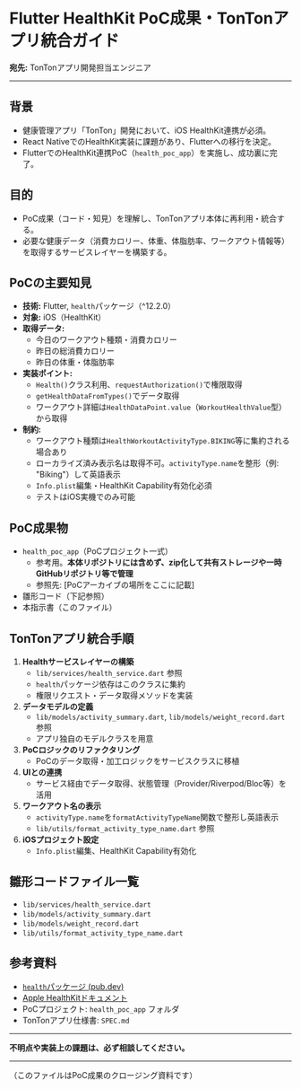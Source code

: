 # Flutter HealthKit PoC成果・TonTonアプリ統合ガイド

**宛先:** TonTonアプリ開発担当エンジニア

---

## 背景

- 健康管理アプリ「TonTon」開発において、iOS HealthKit連携が必須。
- React NativeでのHealthKit実装に課題があり、Flutterへの移行を決定。
- FlutterでのHealthKit連携PoC（`health_poc_app`）を実施し、成功裏に完了。

## 目的

- PoC成果（コード・知見）を理解し、TonTonアプリ本体に再利用・統合する。
- 必要な健康データ（消費カロリー、体重、体脂肪率、ワークアウト情報等）を取得するサービスレイヤーを構築する。

## PoCの主要知見

- **技術:** Flutter, `health`パッケージ（^12.2.0）
- **対象:** iOS（HealthKit）
- **取得データ:**
    - 今日のワークアウト種類・消費カロリー
    - 昨日の総消費カロリー
    - 昨日の体重・体脂肪率
- **実装ポイント:**
    - `Health()`クラス利用、`requestAuthorization()`で権限取得
    - `getHealthDataFromTypes()`でデータ取得
    - ワークアウト詳細は`HealthDataPoint.value`（`WorkoutHealthValue`型）から取得
- **制約:**
    - ワークアウト種類は`HealthWorkoutActivityType.BIKING`等に集約される場合あり
    - ローカライズ済み表示名は取得不可。`activityType.name`を整形（例: "Biking"）して英語表示
    - `Info.plist`編集・HealthKit Capability有効化必須
    - テストはiOS実機でのみ可能

## PoC成果物

- `health_poc_app`（PoCプロジェクト一式）
    - 参考用。**本体リポジトリには含めず、zip化して共有ストレージや一時GitHubリポジトリ等で管理**
    - 参照先: [PoCアーカイブの場所をここに記載]
- 雛形コード（下記参照）
- 本指示書（このファイル）

## TonTonアプリ統合手順

1. **Healthサービスレイヤーの構築**
    - `lib/services/health_service.dart` 参照
    - `health`パッケージ依存はこのクラスに集約
    - 権限リクエスト・データ取得メソッドを実装
2. **データモデルの定義**
    - `lib/models/activity_summary.dart`, `lib/models/weight_record.dart` 参照
    - アプリ独自のモデルクラスを用意
3. **PoCロジックのリファクタリング**
    - PoCのデータ取得・加工ロジックをサービスクラスに移植
4. **UIとの連携**
    - サービス経由でデータ取得、状態管理（Provider/Riverpod/Bloc等）を活用
5. **ワークアウト名の表示**
    - `activityType.name`を`formatActivityTypeName`関数で整形し英語表示
    - `lib/utils/format_activity_type_name.dart` 参照
6. **iOSプロジェクト設定**
    - `Info.plist`編集、HealthKit Capability有効化

## 雛形コードファイル一覧

- `lib/services/health_service.dart`
- `lib/models/activity_summary.dart`
- `lib/models/weight_record.dart`
- `lib/utils/format_activity_type_name.dart`

## 参考資料

- [`health`パッケージ (pub.dev)](https://pub.dev/packages/health)
- [Apple HealthKitドキュメント](https://developer.apple.com/documentation/healthkit/hkworkoutactivitytype)
- PoCプロジェクト: `health_poc_app` フォルダ
- TonTonアプリ仕様書: `SPEC.md`

---

**不明点や実装上の課題は、必ず相談してください。**

---

（このファイルはPoC成果のクロージング資料です） 